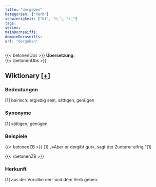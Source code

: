 ```yaml
---
title: "dergeben"
kategorien: ["Verb"]
schwierigkeit: ["k1", "h_", "r_"]
tags:
series:
mainDornseiffs:
domainDornseiffs:
url: "dergeben"
---
```


{{< betonenÜbs >}}
**Übersetzung:**  
{{< /betonenÜbs >}}

## Wiktionary [[+](https://de.wiktionary.org/wiki/dergeben)]

### Bedeutungen
[1] bairisch: ergiebig sein, sättigen, genügen  

### Synonyme
[1] sättigen, genügen  

### Beispiele
{{< betonenZB >}}
[1] „»Aber er dergibt gut«, sagt der Zunterer eifrig.“[1]  

{{< /betonenZB >}}
### Herkunft
[1] aus der Vorsilbe der- und dem Verb geben.  


